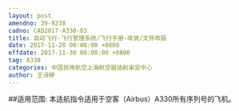 ```yaml
---
layout: post
amendno: 39-9238
cadno: CAD2017-A330-03
title: 自动飞行-飞行管理系统/飞行手册-改装/文件改版
date: 2017-11-28 00:00:00 +0800
effdate: 2017-11-30 00:00:00 +0800
tag: A330
categories: 中国民用航空上海航空器适航审定中心
author: 王诗婷
---
```


##适用范围:
本适航指令适用于空客（Airbus）A330所有序列号的飞机。

